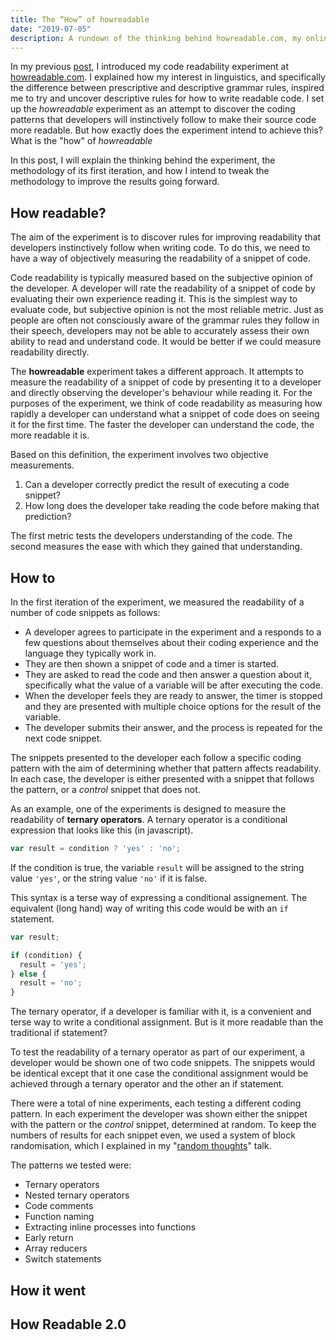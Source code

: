 ```yaml
---
title: The “How” of howreadable
date: "2019-07-05"
description: A rundown of the thinking behind howreadable.com, my online experiment to measure code readability. How the experiment works and what I hope to measure with it.
---
```


In my previous [post][1], I introduced my code readability experiment at [howreadable.com][2]. I explained how my interest in linguistics, and specifically the difference between prescriptive and descriptive grammar rules, inspired me to try and uncover descriptive rules for how to write readable code. I set up the *howreadable* experiment as an attempt to discover the coding patterns that developers will instinctively follow to make their source code more readable. But how exactly does the experiment intend to achieve this? What is the "how" of *howreadable*

In this post, I will explain the thinking behind the experiment, the methodology of its first iteration, and how I intend to tweak the methodology to improve the results going forward.

## How readable?

The aim of the experiment is to discover rules for improving readability that developers instinctively follow when writing code. To do this, we need to have a way of objectively measuring the readability of a snippet of code.

Code readability is typically measured based on the subjective opinion of the developer. A developer will rate the readability of a snippet of code by evaluating their own experience reading it. This is the simplest way to evaluate code, but subjective opinion is not the most reliable metric. Just as people are often not consciously aware of the grammar rules they follow in their speech, developers may not be able to accurately assess their own ability to read and understand code. It would be better if we could measure readability directly.

The **howreadable** experiment takes a different approach. It attempts to measure the readability of a snippet of code by presenting it to a developer and directly observing the developer's behaviour while reading it. For the purposes of the experiment, we think of code readability as measuring how rapidly a developer can understand what a snippet of code does on seeing it for the first time. The faster the developer can understand the code, the more readable it is.

Based on this definition, the experiment involves two objective measurements.

1. Can a developer correctly predict the result of executing a code snippet?
2. How long does the developer take reading the code before making that prediction?

The first metric tests the developers understanding of the code. The second measures the ease with which they gained that understanding.

## How to

In the first iteration of the experiment, we measured the readability of a number of code snippets as follows:

- A developer agrees to participate in the experiment and a responds to a few questions about themselves about their coding experience and the language they typically work in.
- They are then shown a snippet of code and a timer is started.
- They are asked to read the code and then answer a question about it, specifically what the value of a variable will be after executing the code.
- When the developer feels they are ready to answer, the timer is stopped and they are presented with multiple choice options for the result of the variable.
- The developer submits their answer, and the process is repeated for the next code snippet.

The snippets presented to the developer each follow a specific coding pattern with the aim of determining whether that pattern affects readability. In each case, the developer is either presented with a snippet that follows the pattern, or a *control* snippet that does not.

As an example, one of the experiments is designed to measure the readability of **ternary operators**. A ternary operator is a conditional expression that looks like this (in javascript).

```js
var result = condition ? 'yes' : 'no';
```

If the condition is true, the variable `result` will be assigned to the string value `'yes'`, or the string value `'no'` if it is false.

This syntax is a terse way of expressing a conditional assignement. The equivalent (long hand) way of writing this code would be with an `if` statement.

```js
var result;

if (condition) {
  result = 'yes';
} else {
  result = 'no';
}
```

The ternary operator, if a developer is familiar with it, is a convenient and terse way to write a conditional assignment. But is it more readable than the traditional if statement?

To test the readability of a ternary operator as part of our experiment, a developer would be shown one of two code snippets. The snippets would be identical except that it one case the conditional assignment would be achieved through a ternary operator and the other an if statement.

There were a total of nine experiments, each testing a different coding pattern. In each experiment the developer was shown either the snippet with the pattern or the *control* snippet, determined at random. To keep the numbers of results for each snippet even, we used a system of block randomisation, which I explained in my "[random thoughts](/talks#random_thoughts)" talk.

The patterns we tested were:

- Ternary operators
- Nested ternary operators
- Code comments
- Function naming
- Extracting inline processes into functions 
- Early return
- Array reducers
- Switch statements

## How it went



## How Readable 2.0



[1]:	/readable-code-prescription
[2]:	http://howreadable.com